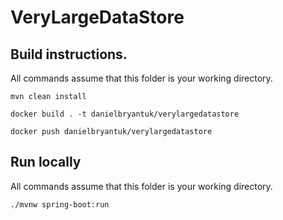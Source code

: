 # VeryLargeDataStore

## Build instructions. 
All commands assume that this folder is your working directory.

```
mvn clean install

docker build . -t danielbryantuk/verylargedatastore

docker push danielbryantuk/verylargedatastore
```

## Run locally
All commands assume that this folder is your working directory.
```
./mvnw spring-boot:run
```